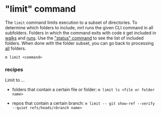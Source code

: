 # "limit" command

The `limit` command limits execution to a subset of directories. To determine
which folders to include, _mrt_ runs the given CLI command in all subfolders.
Folders in which the command exits with code `0` get included in
[walks](walk.md) and [runs](run.md). Use the ["status" command](status.md) to
see the list of included folders. When done with the folder subset, you can go
back to processing [all](all.md) folders.

```
m limit <command>
```

### recipes

Limit to ...

- folders that contain a certain file or folder:
  `m limit ls <file or folder name>`

- repos that contain a certain branch:
  `m limit -- git show-ref --verify --quiet refs/heads/<branch name>`
